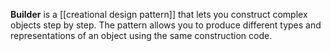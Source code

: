**Builder** is a [[creational design pattern]] that lets you construct complex objects step by step. The pattern allows you to produce different types and representations of an object using the same construction code.